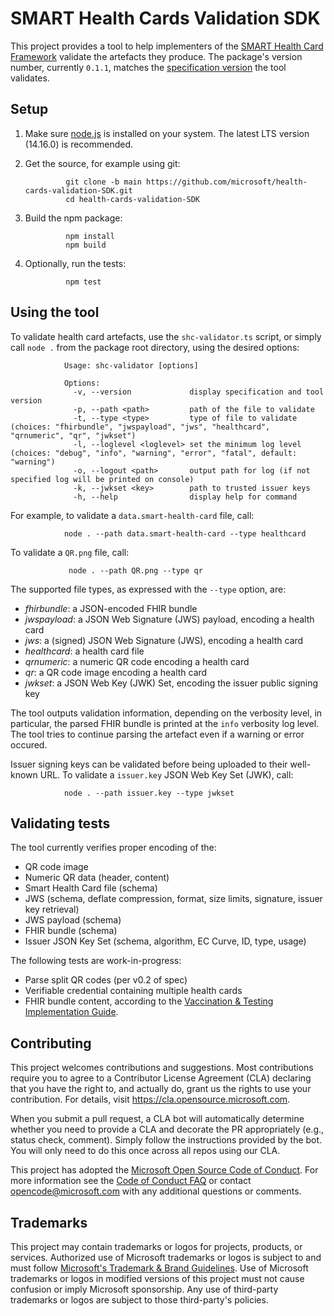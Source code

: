 # SMART Health Cards Validation SDK

This project provides a tool to help implementers of the [SMART Health Card Framework](https://smarthealth.cards/) validate the artefacts they produce. The package's version number, currently `0.1.1`, matches the [specification version](https://smarthealth.cards/changelog/) the tool validates.

## Setup

1. Make sure [node.js](https://nodejs.org/) is installed on your system. The latest LTS version (14.16.0) is recommended.

2. Get the source, for example using git:

                git clone -b main https://github.com/microsoft/health-cards-validation-SDK.git
                cd health-cards-validation-SDK

3. Build the npm package:

                npm install
                npm build

3. Optionally, run the tests:

                npm test

## Using the tool

To validate health card artefacts, use the `shc-validator.ts` script, or simply call `node .` from the package root directory, using the desired options:

                Usage: shc-validator [options]
                
                Options:
                  -v, --version             display specification and tool version
                  -p, --path <path>         path of the file to validate
                  -t, --type <type>         type of file to validate (choices: "fhirbundle", "jwspayload", "jws", "healthcard", "qrnumeric", "qr", "jwkset")
                  -l, --loglevel <loglevel> set the minimum log level (choices: "debug", "info", "warning", "error", "fatal", default: "warning")
                  -o, --logout <path>       output path for log (if not specified log will be printed on console)
                  -k, --jwkset <key>        path to trusted issuer keys
                  -h, --help                display help for command

For example, to validate a `data.smart-health-card` file, call:

                node . --path data.smart-health-card --type healthcard

To validate a `QR.png` file, call:

                 node . --path QR.png --type qr

The supported file types, as expressed with the `--type` option, are:
 - *fhirbundle*: a JSON-encoded FHIR bundle
 - *jwspayload*: a JSON Web Signature (JWS) payload, encoding a health card
 - *jws*: a (signed) JSON Web Signature (JWS), encoding a health card
 - *healthcard*: a health card file
 - *qrnumeric*: a numeric QR code encoding a health card
 - *qr*: a QR code image encoding a health card
 - *jwkset*: a JSON Web Key (JWK) Set, encoding the issuer public signing key

The tool outputs validation information, depending on the verbosity level, in particular, the parsed FHIR bundle is printed at the `info` verbosity log level.  The tool tries to continue parsing the artefact even if a warning or error occured.

Issuer signing keys can be validated before being uploaded to their well-known URL. To validate a `issuer.key` JSON Web Key Set (JWK), call:

                node . --path issuer.key --type jwkset

## Validating tests

The tool currently verifies proper encoding of the:
 - QR code image
 - Numeric QR data (header, content)
 - Smart Health Card file (schema)
 - JWS (schema, deflate compression, format, size limits, signature, issuer key retrieval)
 - JWS payload (schema)
 - FHIR bundle (schema)
 - Issuer JSON Key Set (schema, algorithm, EC Curve, ID, type, usage)

The following tests are work-in-progress:
 - Parse split QR codes (per v0.2 of spec)
 - Verifiable credential containing multiple health cards
 - FHIR bundle content, according to the [Vaccination & Testing Implementation Guide](http://build.fhir.org/ig/dvci/vaccine-credential-ig/branches/main/).

## Contributing

This project welcomes contributions and suggestions.  Most contributions require you to agree to a
Contributor License Agreement (CLA) declaring that you have the right to, and actually do, grant us
the rights to use your contribution. For details, visit https://cla.opensource.microsoft.com.

When you submit a pull request, a CLA bot will automatically determine whether you need to provide
a CLA and decorate the PR appropriately (e.g., status check, comment). Simply follow the instructions
provided by the bot. You will only need to do this once across all repos using our CLA.

This project has adopted the [Microsoft Open Source Code of Conduct](https://opensource.microsoft.com/codeofconduct/).
For more information see the [Code of Conduct FAQ](https://opensource.microsoft.com/codeofconduct/faq/) or
contact [opencode@microsoft.com](mailto:opencode@microsoft.com) with any additional questions or comments.

## Trademarks

This project may contain trademarks or logos for projects, products, or services. Authorized use of Microsoft 
trademarks or logos is subject to and must follow 
[Microsoft's Trademark & Brand Guidelines](https://www.microsoft.com/en-us/legal/intellectualproperty/trademarks/usage/general).
Use of Microsoft trademarks or logos in modified versions of this project must not cause confusion or imply Microsoft sponsorship.
Any use of third-party trademarks or logos are subject to those third-party's policies.
